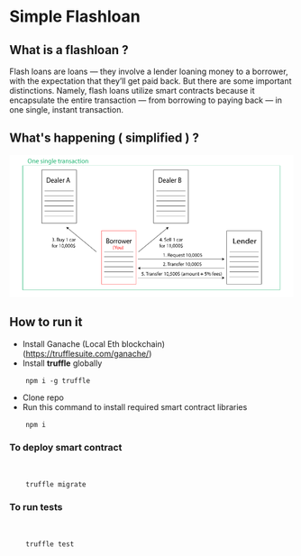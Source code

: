 # Simple Flashloan

## What is a flashloan ?

Flash loans are loans — they involve a lender loaning money to a borrower, with the expectation that they’ll get paid back. But there are some important distinctions. Namely, flash loans utilize smart contracts because it encapsulate the entire transaction — from borrowing to paying back — in one single, instant transaction.

## What's happening ( simplified ) ?

<img src="./img/schema.png" />

## How to run it

- Install Ganache (Local Eth blockchain) (https://trufflesuite.com/ganache/)
- Install **truffle** globally

```
    npm i -g truffle
```

- Clone repo
- Run this command to install required smart contract libraries

```
    npm i
```

### To deploy smart contract

<br/>

```
    truffle migrate
```

### To run tests

<br/>

```
    truffle test
```

